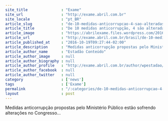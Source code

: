 ```yaml
---
site_title               : "Exame"
site_url                 : "http://exame.abril.com.br"
site_locale              : "pt_BR"
article_slug             : "de-10-medidas-anticorrupcao-4-sao-alteradas-na-camara"
article_title            : "De 10 medidas anticorrupção, 4 são alteradas na Câmara"
article_image            : "https://abrilexame.files.wordpress.com/2016/09/size_960_16_9_camara-dos-deputados133.jpg?quality=70&strip=all&w=960"
article_url              : "http://exame.abril.com.br/brasil/de-10-medidas-anticorrupcao-4-sao-alteradas/"
article_published_at     : "2016-10-19T09:27:44-02:00"
article_description      : "Medidas anticorrupção propostas pelo Ministério Público estão sofrendo alterações no Congresso..."
article_author_name      : "Estadão Conteúdo"
article_author_image     : null
article_author_biography : null
article_author_profile   : "http://exame.abril.com.br/author/wpestadao/"
article_author_facebook  : null
article_author_twitter   : null
category                 : ['news']
tags                     : ['Exame']
permalink                : "/:categories/de-10-medidas-anticorrupcao-4-sao-alteradas-na-camara/"
layout                   : post
---
```


Medidas anticorrupção propostas pelo Ministério Público estão sofrendo alterações no Congresso...
